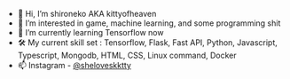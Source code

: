 - 👋 Hi, I’m shironeko AKA kittyofheaven
- 👀 I’m interested in game, machine learning, and some programming shit
- 🌱 I’m currently learning Tensorflow now
- 🛠 My current skill set : Tensorflow, Flask, Fast API, Python, Javascript, Typescript, Mongodb, HTML, CSS, Linux command, Docker
- 📫 Instagram - [@sheloveskktty](https://www.instagram.com/sheloveskktty/)

<!-- [![Top Langs](https://github-readme-stats.vercel.app/api/top-langs/?username=kittyofheaven&theme=highcontrast)](https://github.com/kittyofheaven/github-readme-stats) -->

<!-- ![Shironeko's GitHub stats](https://github-readme-stats.vercel.app/api?username=kittyofheaven&show_icons=true&theme=highcontrast&count_private=true) -->


<!---
kittyofheaven/kittyofheaven is a ✨ special ✨ repository because its `README.md` (this file) appears on your GitHub profile.
You can click the Preview link to take a look at your changes.
- 📫 How to reach me ...
- 💞️ I’m looking to collaborate on ...
--->
